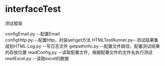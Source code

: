 # interfaceTest
测试框架

configEmail.py   --配置Email  
configHttp.py    --配置http，封装set\get方法
HTMLTestRunner.py--测试结果集成到HTML
Log.py           --写日志文件
getpathinfo.py   --配置文件路径，配置测试结果的存放位置
readConfig.py    --读取配置文件，根据配置文件的文件名执行测试
readExcel.py     --读取excel的数据

